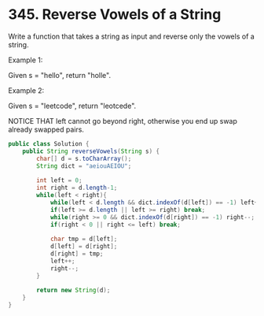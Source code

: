 # 345. Reverse Vowels of a String 

Write a function that takes a string as input and reverse only the vowels of a string.

Example 1:

Given s = "hello", return "holle".

Example 2:

Given s = "leetcode", return "leotcede".

NOTICE THAT left cannot go beyond right, otherwise you end up swap already swapped pairs.


```java
public class Solution {
    public String reverseVowels(String s) {
        char[] d = s.toCharArray();
        String dict = "aeiouAEIOU";
        
        int left = 0;
        int right = d.length-1;
        while(left < right){
            while(left < d.length && dict.indexOf(d[left]) == -1) left++;
            if(left >= d.length || left >= right) break;
            while(right >= 0 && dict.indexOf(d[right]) == -1) right--;
            if(right < 0 || right <= left) break;
            
            char tmp = d[left];
            d[left] = d[right];
            d[right] = tmp;
            left++;
            right--;
        }
        
        return new String(d);
    }
}

```